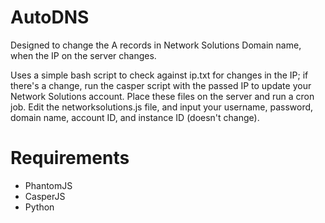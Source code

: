 # AutoDNS
Designed to change the A records in Network Solutions Domain name, when the IP on the server changes. 

Uses a simple bash script to check against ip.txt for changes in the IP; if there's a change, run the casper script with the passed IP to update your Network Solutions account. Place these files on the server and run a cron job. Edit the networksolutions.js file, and input your username, password, domain name, account ID, and instance ID (doesn't change).

# Requirements
   - PhantomJS
   - CasperJS
   - Python
  
